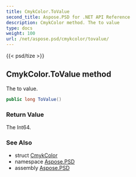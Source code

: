 ```yaml
---
title: CmykColor.ToValue
second_title: Aspose.PSD for .NET API Reference
description: CmykColor method. The to value
type: docs
weight: 100
url: /net/aspose.psd/cmykcolor/tovalue/
---
```

{{< psd/tize >}}
## CmykColor.ToValue method

The to value.

```csharp
public long ToValue()
```

### Return Value

The Int64.

### See Also

* struct [CmykColor](../)
* namespace [Aspose.PSD](../../cmykcolor/)
* assembly [Aspose.PSD](../../../)


